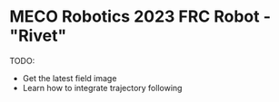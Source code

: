 # MECO Robotics 2023 FRC Robot - "Rivet"

TODO:
 * Get the latest field image
 * Learn how to integrate trajectory following